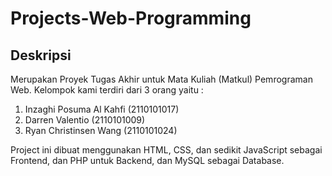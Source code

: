 # Projects-Web-Programming

## Deskripsi
Merupakan Proyek Tugas Akhir untuk Mata Kuliah (Matkul) Pemrograman Web.
Kelompok kami terdiri dari 3 orang yaitu :
1. Inzaghi Posuma Al Kahfi (2110101017)
2. Darren Valentio (2110101009)
3. Ryan Christinsen Wang (2110101024)

Project ini dibuat menggunakan HTML, CSS, dan sedikit JavaScript sebagai Frontend, dan PHP untuk Backend, dan MySQL sebagai Database.
